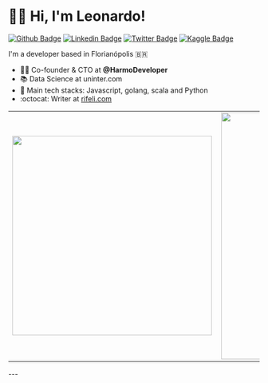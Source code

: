 # :man_technologist: Hi, I'm Leonardo!

[![Github Badge](https://img.shields.io/badge/-Github-000?style=flat-square&logo=Github&logoColor=white&link=https://github.com/leonardorifeli)](https://github.com/leonardorifeli)
[![Linkedin Badge](https://img.shields.io/badge/-LinkedIn-blue?style=flat-square&logo=Linkedin&logoColor=white&link=https://www.linkedin.com/in/leonardorifeli/)](https://www.linkedin.com/in/leonardorifeli/)
[![Twitter Badge](https://img.shields.io/badge/-Twitter-1ca0f1?style=flat-square&labelColor=1ca0f1&logo=twitter&logoColor=white&link=https://twitter.com/leonardorifeli)](https://twitter.com/leonardorifeli)
[![Kaggle Badge](https://img.shields.io/badge/-Kaggle-1ca0f1?style=flat-square&logo=Kaggle&logoColor=white&link=https://www.kaggle.com/leonardorifeli)](https://www.kaggle.com/leonardorifeli)

I'm a developer based in Florianópolis 🇧🇷

- :office_worker: Co-founder & CTO at **@HarmoDeveloper**
- :books: Data Science at uninter.com
- :blue_heart: Main tech stacks: Javascript, golang, scala and Python
- :octocat: Writer at [rifeli.com](https://rifeli.com)

<center>
  <table>
    <tr>
        <td><img width="400px" align="left" src="https://github-readme-stats.vercel.app/api/top-langs/?username=leonardorifeli&show=scala&hide=ApacheConf,SCSS,html,TSQL,CSS&layout=compact&count_private=true&langs_count=50&bg_color=30,e96443,904e95&title_color=fff&text_color=fff" /></td>
        <td><img width="495px" align="left" src="https://github-readme-stats.vercel.app/api?username=leonardorifeli&count_private=tru&show_icons=true&bg_color=30,e96443,904e95&title_color=fff&text_color=fff" />
      </td>
    </tr>   
  </table>
</center>
---
